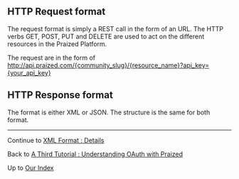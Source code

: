 ## HTTP Request format ##

The request format is simply a REST call in the form of an URL.
The HTTP verbs GET, POST, PUT and DELETE are used to act on the different resources in the Praized Platform.

The request are in the form of http://api.praized.com/{community_slug}/{resource_name}?api_key={your_api_key}

## HTTP Response format ##

The format is either XML or JSON. The structure is the same for both format.



---


Continue to [XML Format : Details](XML_Documentation.md)

Back to [A Third Tutorial : Understanding OAuth with Praized](A_Third_Tutorial_OAuth.md)

Up to [Our Index](API.md)